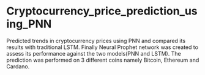 # Cryptocurrency_price_prediction_using_PNN
 Predicted trends in cryptocurrency prices using PNN and compared its results with traditional LSTM. Finally Neural Prophet network was created to assess its performance against the two models(PNN and LSTM). The prediction was performed on 3 different coins namely Bitcoin, Ethereum and Cardano.
